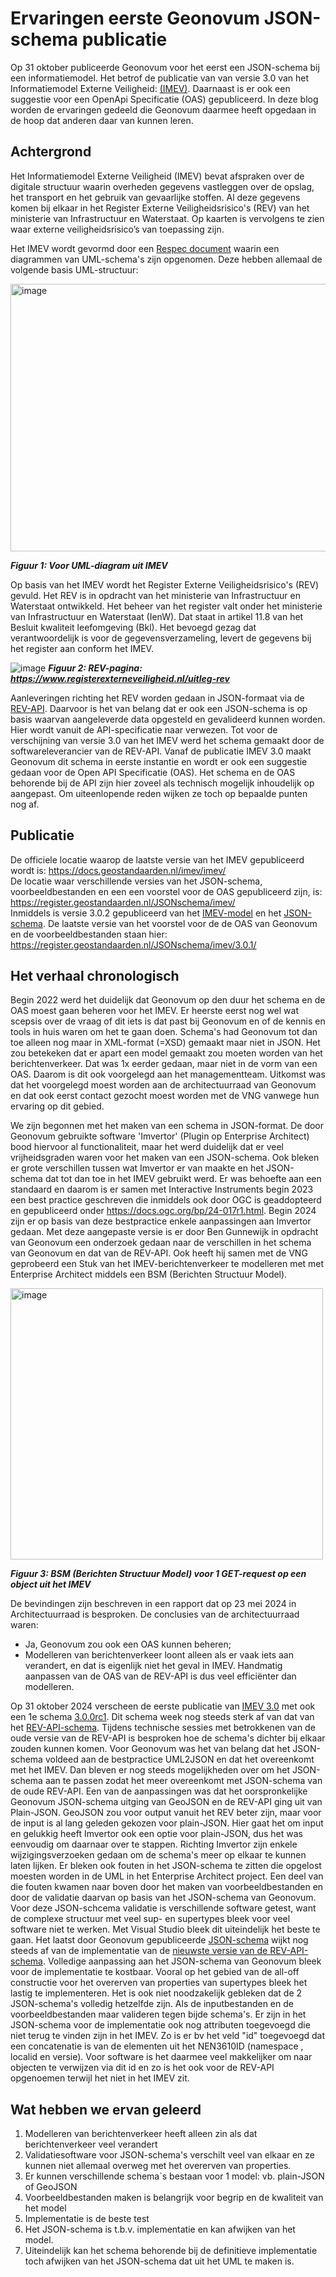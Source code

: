 # Ervaringen eerste Geonovum JSON-schema publicatie

Op 31 oktober publiceerde Geonovum voor het eerst een JSON-schema bij een informatiemodel. 
Het betrof de publicatie van van versie 3.0 van het Informatiemodel Externe Veiligheid: [(IMEV)](https://www.geonovum.nl/geo-standaarden/informatiemodel-externe-veiligheid). 
Daarnaast is er ook een suggestie voor een OpenApi Specificatie (OAS) gepubliceerd. 
In deze blog worden de ervaringen gedeeld die Geonovum daarmee heeft opgedaan in de hoop dat anderen daar van kunnen leren.

## Achtergrond

Het Informatiemodel Externe Veiligheid (IMEV) bevat afspraken over de digitale structuur waarin overheden gegevens vastleggen over de opslag, het transport en het gebruik van gevaarlijke stoffen. Al deze gegevens komen bij elkaar in het Register Externe Veiligheidsrisico's (REV) van het ministerie van Infrastructuur en Waterstaat. Op kaarten is vervolgens te zien waar externe veiligheidsrisico’s van toepassing zijn.

Het IMEV wordt gevormd door een [Respec document](https://docs.geostandaarden.nl/imev/imev/) waarin een diagrammen van UML-schema's zijn opgenomen.
Deze hebben allemaal de volgende basis UML-structuur:  

<img width="1176" height="428" alt="image" src="https://github.com/user-attachments/assets/d6e20c20-7eff-4ea3-b97b-8b862c1da595" />

***Figuur 1: Voor UML-diagram uit IMEV***

Op basis van het IMEV wordt het Register Externe Veiligheidsrisico's (REV) gevuld.
Het REV is in opdracht van het ministerie van Infrastructuur en Waterstaat ontwikkeld. 
Het beheer van het register valt onder het ministerie van Infrastructuur en Waterstaat (IenW). 
Dat staat in artikel 11.8 van het Besluit kwaliteit leefomgeving (Bkl). 
Het bevoegd gezag dat verantwoordelijk is voor de gegevensverzameling, levert de gegevens bij het register aan conform het IMEV.

![image](https://github.com/user-attachments/assets/cbb49ac5-1958-4b4a-a5d4-78959c14027a)
***Figuur 2: REV-pagina: https://www.registerexterneveiligheid.nl/uitleg-rev***

Aanleveringen richting het REV worden gedaan in JSON-formaat via de [REV-API](https://rev-portaal.nl/oas/rev-v5-specification.yaml). Daarvoor is het van belang dat er ook een JSON-schema is op basis waarvan aangeleverde data opgesteld en gevalideerd kunnen worden. Hier wordt vanuit de API-specificatie naar verwezen. Tot voor de verschijning van versie 3.0 van het IMEV werd het schema gemaakt door de softwareleverancier van de REV-API. Vanaf de publicatie IMEV 3.0 maakt Geonovum dit schema in eerste instantie en wordt er ook een suggestie gedaan voor de Open API Specificatie (OAS). Het schema en de OAS behorende bij de API zijn hier zoveel als technisch mogelijk inhoudelijk op aangepast. Om uiteenlopende reden wijken ze toch op bepaalde punten nog af.

## Publicatie 

De officiele locatie waarop de laatste versie van het IMEV gepubliceerd wordt is: https://docs.geostandaarden.nl/imev/imev/  
De locatie waar verschillende versies van het JSON-schema, voorbeeldbestanden en een een voorstel voor de OAS gepubliceerd zijn, is: https://register.geostandaarden.nl/JSONschema/imev/  
Inmiddels is versie 3.0.2 gepubliceerd van het [IMEV-model](https://docs.geostandaarden.nl/imev/imev/) en het [JSON-schema](https://register.geostandaarden.nl/JSONschema/imev/3.0.2/IMEV3.0.2_schema.JSON).
De laatste versie van het voorstel voor de de OAS van Geonovum en de voorbeeldbestanden staan hier: https://register.geostandaarden.nl/JSONschema/imev/3.0.1/  

## Het verhaal chronologisch

Begin 2022 werd het duidelijk dat Geonovum op den duur het schema en de OAS moest gaan beheren voor het IMEV. 
Er heerste eerst nog wel wat scepsis over de vraag of dit iets is dat past bij Geonovum en of de kennis en tools in huis waren om het te gaan doen.
Schema's had Geonovum tot dan toe alleen nog maar in XML-format (=XSD) gemaakt maar niet in JSON.
Het zou betekeken dat er apart een model gemaakt zou moeten worden van het berichtenverkeer. Dat was 1x eerder gedaan, maar niet in de vorm van een OAS.
Daarom is dit ook voorgelegd aan het managementteam. 
Uitkomst was dat het voorgelegd moest worden aan de architectuurraad van Geonovum en dat ook eerst contact gezocht moest worden met de VNG vanwege hun ervaring op dit gebied.

We zijn begonnen met het maken van een schema in JSON-format. De door Geonovum gebruikte software 'Imvertor' (Plugin op Enterprise Architect) bood hiervoor al functionaliteit, maar het werd duidelijk dat er veel vrijheidsgraden waren voor het maken van een JSON-schema.
Ook bleken er grote verschillen tussen wat Imvertor er van maakte en het JSON-schema dat tot dan toe in het IMEV gebruikt werd.
Er was behoefte aan een standaard en daarom is er samen met Interactive Instruments begin 2023 een best practice geschreven die inmiddels ook door OGC is geaddopteerd en gepubliceerd onder https://docs.ogc.org/bp/24-017r1.html.
Begin 2024 zijn er op basis van deze bestpractice enkele aanpassingen aan Imvertor gedaan.
Met deze aangepaste versie is er door Ben Gunnewijk in opdracht van Geonovum een onderzoek gedaan naar de verschillen in het schema van Geonovum en dat van de REV-API.
Ook heeft hij samen met de VNG geprobeerd een Stuk van het IMEV-berichtenverkeer te modelleren met met Enterprise Architect middels een BSM (Berichten Structuur Model).  

<img width="500" height="434" alt="image" src="https://github.com/user-attachments/assets/23286807-58d4-41a4-95d4-93c23baa6da2" />  

***Figuur 3: BSM (Berichten Structuur Model) voor 1 GET-request op een object uit het IMEV***  

De bevindingen zijn beschreven in een rapport dat op 23 mei 2024 in Architectuurraad is besproken.
De conclusies van de architectuurraad waren: 
- Ja, Geonovum zou ook een OAS kunnen beheren;
- Modelleren van berichtenverkeer loont alleen als er vaak iets aan verandert, en dat is eigenlijk niet het geval in IMEV. Handmatig aanpassen van de OAS van de REV-API is dus veel efficiënter dan modelleren.

Op 31 oktober 2024 verscheen de eerste publicatie van [IMEV 3.0](https://docs.geostandaarden.nl/imev/def-im-imev-20241031/) met ook een 1e schema [3.0.0rc1](https://register.geostandaarden.nl/JSONschema/imev/3.0.0rc/).
Dit schema week nog steeds sterk af van dat van het [REV-API-schema](https://rev-portaal.nl/oas/imev20-schema.yaml). 
Tijdens technische sessies met betrokkenen van de oude versie van de REV-API is besproken hoe de schema's dichter bij elkaar zouden kunnen komen.
Voor Geonovum was het van belang dat het JSON-schema voldeed aan de bestpractice UML2JSON en dat het overeenkomt met het IMEV. 
Dan bleven er nog steeds mogelijkheden over om het JSON-schema aan te passen zodat het meer overeenkomt met JSON-schema van de oude REV-API.
Een van de aanpassingen was dat het oorspronkelijke Geonovum JSON-schema uitging van GeoJSON en de REV-API ging uit van Plain-JSON. 
GeoJSON zou voor output vanuit het REV beter zijn, maar voor de input is al lang geleden gekozen voor plain-JSON. Hier gaat het om input en gelukkig heeft Imvertor ook een optie voor plain-JSON, dus het was eenvoudig om daarnaar over te stappen.
Richting Imvertor zijn enkele wijzigingsverzoeken gedaan om de schema's meer op elkaar te kunnen laten lijken. Er bleken ook fouten in het JSON-schema te zitten die opgelost moesten worden in de UML in het Enterprise Architect project.
Een deel van die fouten kwamen naar boven door het maken van voorbeeldbestanden en door de validatie daarvan op basis van het JSON-schema van Geonovum.
Voor deze JSON-schcema validatie is verschillende software getest, want de complexe structuur met veel sup- en supertypes bleek voor veel software niet te werken. Met Visual Studio bleek dit uiteindelijk het beste te gaan.
Het laatst door Geonovum gepubliceerde [JSON-schema](https://register.geostandaarden.nl/JSONschema/imev/3.0.2/IMEV3.0.2_schema.JSON) wijkt nog steeds af van de implementatie van de [nieuwste versie van de REV-API-schema](Ihttps://rev-portaal.nl/oas/imev30-schema.yaml).
Volledige aanpassing aan het JSON-schema van Geonovum bleek voor de implementatie te kostbaar.
Vooral op het gebied van de all-off constructie voor het overerven van properties van supertypes bleek het lastig te implementeren.
Het is ook niet noodzakelijk gebleken dat de 2 JSON-schema's volledig hetzelfde zijn. Als de inputbestanden en de voorbeeldbestanden maar valideren tegen bijde schema's.
Er zijn in het JSON-schema voor de implementatie ook nog attributen toegevoegd die niet terug te vinden zijn in het IMEV. Zo is er bv het veld "id" toegevoegd dat een concatenatie is van de elementen uit het NEN3610ID (namespace , localid en versie). Voor software is het daarmee veel makkelijker om naar objecten te verwijzen via dit id en zo is het ook voor de REV-API opgenoemen terwijl het niet in het IMEV zit.

## Wat hebben we ervan geleerd

1) Modelleren van berichtenverkeer heeft alleen zin als dat berichtenverkeer veel verandert
2) Validatiesoftware voor JSON-schema's verschilt veel van elkaar en ze kunnen niet allemaal overweg met het overerven van properties.
3) Er kunnen verschillende schema`s bestaan voor 1 model: vb. plain-JSON of GeoJSON 
6) Voorbeeldbestanden maken is belangrijk voor begrip en de kwaliteit van het model
7) Implementatie is de beste test
8) Het JSON-schema is t.b.v. implementatie en kan afwijken van het model.
9) Uiteindelijk kan het schema behorende bij de definitieve implementatie toch afwijken van het JSON-schema dat uit het UML te maken is.
